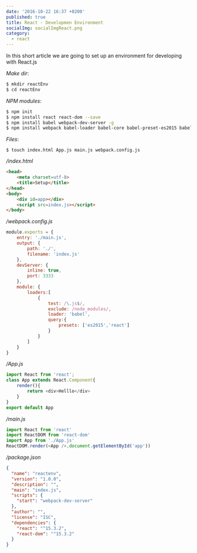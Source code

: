 ```yaml
---
date: '2016-10-22 16:37 +0200'
published: true
title: React - Developmen Environment
socialImg: socialImgReact.png
category:
  - react
---
```

In this short article we are going to set up an environment for developing with React.js

*Make dir*:  

```bash
$ mkdir reactEnv
$ cd reactEnv
```

*NPM modules*:

```bash
$ npm init
$ npm install react react-dom --save
$ npm install babel webpack-dev-server -g
$ npm install webpack babel-loader babel-core babel-preset-es2015 babel-preset-react
```

*Files*:

```
$ touch index.html App.js main.js webpack.config.js
```

*/index.html*  

```html
<head>
    <meta charset=utf-8>
    <title>Setup</title>
</head>
<body>
    <div id=app></div>
    <script src=index.js></script>
</body>
```

*/webpack.config.js*  

```javascript
module.exports = {
    entry: './main.js',
    output: {
        path: './',
        filename: 'index.js'
    },
    devServer: {
        inline: true,
        port: 3333
    },
    module: {
        loaders:[
            {
                test: /\.js$/,
                exclude: /node_modules/,
                loader: 'babel',
                query:{
                    presets: ['es2015','react']
                }
            }
        ]
    }
}
```

*/App.js*  

```javascript
import React from 'react';
class App extends React.Component{
    render(){
        return <div>Helllo</div>
    }
}
export default App
```

*/main.js*  

```javascript
import React from 'react'
import ReactDOM from 'react-dom'
import App from './App.js'
ReactDOM.render(<App />,document.getElementById('app'))
```

*/package.json*  

```json
{
  "name": "reactenv",
  "version": "1.0.0",
  "description": "",
  "main": "index.js",
  "scripts": {
    "start": "webpack-dev-server"
  },
  "author": "",
  "license": "ISC",
  "dependencies": {
    "react": "^15.3.2",
    "react-dom": "^15.3.2"
  }
}
```
